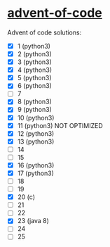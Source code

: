 # [advent-of-code](http://adventofcode.com/)
Advent of code solutions:

- [x] 1 (python3)
- [x] 2 (python3)
- [x] 3 (python3)
- [x] 4 (python3)
- [x] 5 (python3)
- [x] 6 (python3)
- [ ] 7
- [x] 8 (python3)
- [x] 9 (python3)
- [x] 10 (python3)
- [x] 11 (python3) NOT OPTIMIZED
- [x] 12 (python3)
- [x] 13 (python3)
- [ ] 14
- [ ] 15
- [x] 16 (python3)
- [x] 17 (python3)
- [ ] 18
- [ ] 19
- [x] 20 (c)
- [ ] 21
- [ ] 22
- [x] 23 (java 8)
- [ ] 24
- [ ] 25
